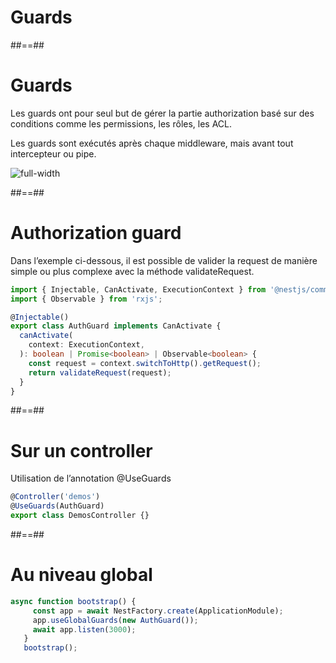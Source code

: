<!-- .slide: class="transition-orange sfeir-bg-white-4" -->

# Guards

##==##
# Guards
Les guards ont pour seul but de gérer la partie authorization basé sur des conditions comme les permissions, les rôles, les ACL.

Les guards sont exécutés après chaque middleware, mais avant tout intercepteur ou pipe.

![full-width](./assets/images/g5c833a2249_0_277.png)

##==##
<!-- .slide: class="with-code" -->

# Authorization guard
Dans l’exemple ci-dessous, il est possible de valider la request de manière simple ou plus complexe avec la méthode validateRequest.

```typescript
import { Injectable, CanActivate, ExecutionContext } from '@nestjs/common';
import { Observable } from 'rxjs';

@Injectable()
export class AuthGuard implements CanActivate {
  canActivate(
    context: ExecutionContext,
  ): boolean | Promise<boolean> | Observable<boolean> {
    const request = context.switchToHttp().getRequest();
    return validateRequest(request);
  }
}
```
<!-- .slide: class="big-code" -->

##==##
<!-- .slide: class="with-code" -->

# Sur un controller
Utilisation de l’annotation @UseGuards

```typescript
@Controller('demos')
@UseGuards(AuthGuard)
export class DemosController {}
```
<!-- .slide: class="big-code" -->

##==##
<!-- .slide: class="with-code" -->

# Au niveau global
```typescript
async function bootstrap() {
     const app = await NestFactory.create(ApplicationModule);
     app.useGlobalGuards(new AuthGuard());
     await app.listen(3000);
   }
   bootstrap();
```
<!-- .slide: class="big-code" -->




